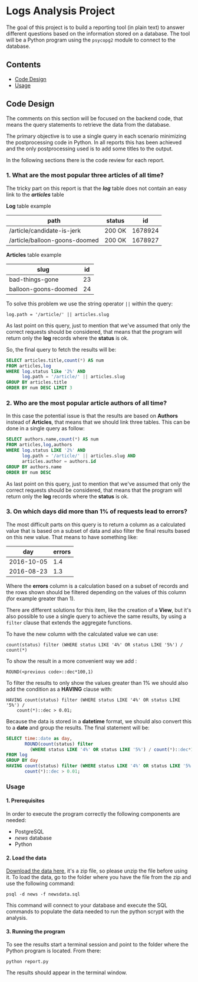 # Logs Analysis Project

The goal of this project is to build a reporting tool (in plain text) to answer different questions based on the information stored on a database. The tool will be a Python program using the `psycopg2` module to connect to the database.

## Contents

- [Code Design](#code-design) 
- [Usage](#usage)

## Code Design

The comments on this section will be focused on the backend code, that means the query statements to retrieve the data from the database.

The primary objective is to use a single query in each scenario minimizing the postprocessing code in Python. In all reports this has been achieved and the only postprocessing used is to add some titles to the output.

In the following sections there is the code review for each report.

### 1. What are the most popular three articles of all time?
The tricky part on this report is that the ***log*** table does not contain an easy link to the ***articles*** table

**Log** table example

| path | status | id |
| ------------- | ------------- | ------------- |
| /article/candidate-is-jerk | 200 OK | 1678924 |
| /article/balloon-goons-doomed | 200 OK | 1678927 |


**Articles** table example

| slug | id |
| ------------- | ------------- |
| bad-things-gone | 23 |
| balloon-goons-doomed | 24 |

To solve this problem we use the string operator `||` within the query:

`log.path = '/article/' || articles.slug` 

As last point on this query, just to mention that we've assumed that only the correct requests should be considered, that means that the program will return only the **log** records where the **status** is ok.

So, the final query to fetch the results will be:

```SQL
SELECT articles.title,count(*) AS num
FROM articles,log
WHERE log.status like '2%' AND
      log.path = '/article/' || articles.slug
GROUP BY articles.title
ORDER BY num DESC LIMIT 3
``` 

### 2. Who are the most popular article authors of all time?
In this case the potential issue is that the results are based on **Authors** instead of **Articles**, that means that we should link three tables. This can be done in a single query as follow:

```SQL
SELECT authors.name,count(*) AS num
FROM articles,log,authors
WHERE log.status LIKE '2%' AND
      log.path = '/article/' || articles.slug AND
      articles.author = authors.id
GROUP BY authors.name
ORDER BY num DESC
```

As last point on this query, just to mention that we've assumed that only the correct requests should be considered, that means that the program will return only the **log** records where the **status** is ok.

### 3. On which days did more than 1% of requests lead to errors?
The most difficult parts on this query is to return a column as a calculated value that is based on a subset of data and also filter the final results based on this new value. That means to have something like:

| day | errors |
| ------------- | ------------- |
| 2016-10-05 | 1.4 |
| 2016-08-23 | 1.3 |

Where the **errors** column is a calculation based on a subset of records and the rows shown should be filtered depending on the values of this column (for example greater than 1).

There are different solutions for this item, like the creation of a **View**, but it's also possible to use a single query to achieve the same results, by using a `filter` clause that extends the aggregate functions.

To have the new column with the calculated value we can use:
```
count(status) filter (WHERE status LIKE '4%' OR status LIKE '5%') / count(*)
```
To show the result in a more convenient way we add :
```
ROUND(<previous code>::dec*100,1) 
```
To filter the results to only show the values greater than 1% we should also add the condition as a **HAVING** clause with:
```
HAVING count(status) filter (WHERE status LIKE '4%' OR status LIKE '5%') / 
    count(*)::dec > 0.01;
```
Because the data is stored in a **datetime** format, we should also convert this to a **date** and group the results. The final statement will be:
```SQL
SELECT time::date as day, 
       ROUND(count(status) filter
         (WHERE status LIKE '4%' OR status LIKE '5%') / count(*)::dec*100,1)
FROM log
GROUP BY day
HAVING count(status) filter (WHERE status LIKE '4%' OR status LIKE '5%') / 
       count(*)::dec > 0.01;
```

### Usage

#### 1. Prerequisites

In order to execute the program correctly the following components are needed:
- PostgreSQL
- *news* database
- Python

#### 2. Load the data

[Download the data here](https://www.dropbox.com/s/rhsf1vj1tsr2to8/newsdata.zip?dl=0), it's a zip file, so please unzip the file before using it.
To load the data, go to the folder where you have the file from the zip and use the following command:

`psql -d news -f newsdata.sql` 

This command will connect to your database and execute the SQL commands to populate the data needed to run the python scrypt with the analysis.

#### 3. Running the program

To see the results start a terminal session and point to the folder where the Python program is located. From there:

```
python report.py
```

The results should appear in the terminal window.